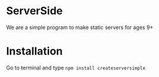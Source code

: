 # ServerSide
We are a simple program to make static servers for ages 9+ 
# Installation
Go to terminal and type ```npm install createserversimple``` 
